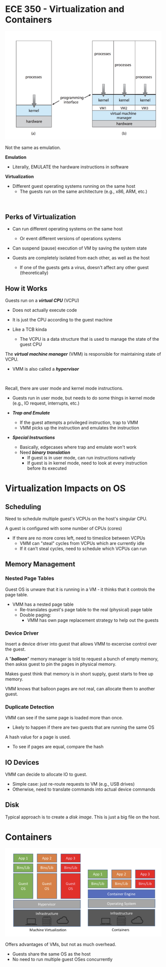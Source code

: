 # ECE 350 - Virtualization and Containers

![](./images/virtualization.png)

Not the same as emulation.

**Emulation**

* Literally, EMULATE the hardware instructions in software

**Virtualization**

* Different guest operating systems running on the same host
    * The guests run on the same architecture (e.g., x86, ARM, etc.)

<br>

## Perks of Virtualization

* Can run different operating systems on the same host
    * Or event different versions of operations systems

* Can suspend (pause) execution of VM by saving the system state

* Guests are completely isolated from each other, as well as the host
    * If one of the guests gets a virus, doesn't affect any other guest (theoretically)

## How it Works

Guests run on a ***virtual CPU*** (VCPU)

* Does not actually execute code
* It is just the CPU according to the guest machine

* Like a TCB kinda
    * The VCPU is a data structure that is used to manage the state of the guest CPU

The ***virtual machine manager*** (VMM) is responsible for maintaining state of VCPU.

* VMM is also called a ***hypervisor***

<br>

Recall, there are user mode and kernel mode instructions.

* Guests run in user mode, but needs to do some things in kernel mode (e.g., IO request, interrupts, etc.)

* ***Trap and Emulate***
    * If the guest attempts a privileged instruction, trap to VMM
    * VMM picks up the instruction and emulates the instruction

* ***Special Instructions***
    * Basically, edgecases where trap and emulate won't work
    * Need ***binary translation***
        * If guest is in user mode, can run instructions natively
        * If guest is in kernel mode, need to look at every instruction before its executed

# Virtualization Impacts on OS

## Scheduling

Need to schedule multiple guest's VCPUs on the host's singular CPU.

A guest is configured with some number of CPUs (cores)

* If there are no more cores left, need to timeslice between VCPUs
    * VMM can "steal" cycles from VCPUs which are currently idle
    * If it can't steal cycles, need to schedule which VCPUs can run

## Memory Management

### Nested Page Tables

Guest OS is unware that it is running in a VM - it thinks that it controls the page table.

* VMM has a nested page table
    * Re-translates guest's page table to the real (physical) page table
    * Double paging:
        * VMM has own page replacement strategy to help out the guests

### Device Driver

Insert a device driver into guest that allows VMM to excercise control over the guest.

A "***balloon***" memory manager is told to request a bunch of empty memory, then askss guest to pin the pages in physical memory.

Makes guest think that memory is in short supply, guest starts to free up memory.

VMM knows that balloon pages are not real, can allocate them to another guest.

### Duplicate Detection

VMM can see if the same page is loaded more than once.

* Likely to happen if there are two guests that are running the same OS

A hash value for a page is used.

* To see if pages are equal, compare the hash

## IO Devices

VMM can decide to allocate IO to guest.

* Simple case: just re-route requests to VM (e.g., USB drives)
* Otherwise, need to translate commands into actual device commands

## Disk

Typical approach is to create a *disk image*. This is just a big file on the host.

# Containers

![](./images/containers.png)

Offers advantages of VMs, but not as much overhead.

* Guests share the same OS as the host
* No need to run multiple guest OSes concurrently
